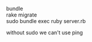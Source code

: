 bundle<br />
rake migrate<br />
sudo bundle exec ruby server.rb<br />


without sudo we can't use ping
